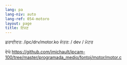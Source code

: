 ```yaml
---
lang: pa
lang-niv: auto
lang-ref: 054-motoro
layout: page
title: ਇੰਜਣ
---
```



ਡਰਾਈਵਰ: /ipc/drv/motor.ko
ਜੰਤਰ: / dev / ਮੋਟਰ

ਵੇਖੋ <https://github.com/jmichault/ipcam-100/tree/master/programada_medio/fontoj/motor/motor.c>


